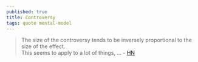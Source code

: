 ```yaml
---
published: true
title: Controversy
tags: quote mental-model
---
```

> The size of the controversy tends to be inversely proportional to the size of the effect.   
> This seems to apply to a lot of things, ... - [HN](https://news.ycombinator.com/item?id=29047986)
